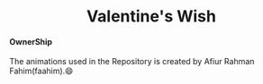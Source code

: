 <h1 align="center">
    Valentine's Wish
</h1>

#### OwnerShip
 The animations used in the Repository is created by Afiur Rahman Fahim(faahim).:smile:
